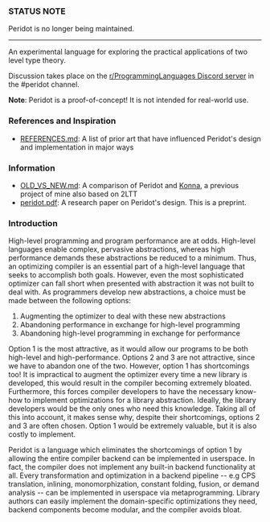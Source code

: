### STATUS NOTE

Peridot is no longer being maintained.

---

An experimental language for exploring the practical applications of two level type theory.

Discussion takes place on the [r/ProgrammingLanguages Discord server](https://discord.gg/jFZ8JyUNtn) in the #peridot channel.

**Note**: Peridot is a proof-of-concept! It is not intended for real-world use.

### References and Inspiration

* [REFERENCES.md](./REFERENCES.md): A list of prior art that have influenced Peridot's design and implementation in major ways

### Information

* [OLD_VS_NEW.md](./notes/OLD_VS_NEW.md): A comparison of Peridot and [Konna](https://github.com/eashanhatti/konna), a previous project of mine also based on 2LTT
* [peridot.pdf](./peridot.pdf): A research paper on Peridot's design. This is a preprint.

### Introduction

High-level programming and program performance are at odds. High-level languages enable complex, pervasive abstractions, whereas high performance demands these abstractions be reduced to a minimum. Thus, an optimizing compiler is an essential part of a high-level language that seeks to accomplish both goals. However, even the most sophisticated optimizer can fall short when presented with abstraction it was not built to deal with. As programmers develop new abstractions, a choice must be made between the following options:

1. Augmenting the optimizer to deal with these new abstractions
2. Abandoning performance in exchange for high-level programming
3. Abandoning high-level programming in exchange for performance

Option 1 is the most attractive, as it would allow our programs to be both high-level and high-performance. Options 2 and 3 are not attractive, since we have to abandon one of the two. However, option 1 has shortcomings too! It is impractical to augment the optimizer every time a new library is developed, this would result in the compiler becoming extremely bloated. Furthermore, this forces compiler developers to have the necessary know-how to implement optimizations for a library abstraction. Ideally, the library developers would be the only ones who need this knowledge. Taking all of this into account, it makes sense why, despite their shortcomings, options 2 and 3 are often chosen. Option 1 would be extremely valuable, but it is also costly to implement.

Peridot is a language which eliminates the shortcomings of option 1 by allowing the entire compiler backend can be implemented in userspace. In fact, the compiler does not implement any built-in backend functionality at all. Every transformation and optimization in a backend pipeline -- e.g CPS translation, inlining, monomorphization, constant folding, fusion, or demand analysis -- can be implemented in userspace via metaprogramming. Library authors can easily implement the domain-specific optimizations they need, backend components become modular, and the compiler avoids bloat.

